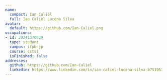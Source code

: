```yaml
---
name:
  compact: Ian Caliel
  full: Ian Caliel Lucena Silva
avatar:
  default: https://github.com/Ian-Caliel.png
occupations:
- id: 20241370039
  type: student
  campus: ifpb-jp
  course: cstsi
  isFinished: false
addresses:
  github: https://github.com/Ian-Caliel
  linkedin: https://www.linkedin.com/in/ian-caliel-lucena-silva-b75195300/
---
```

